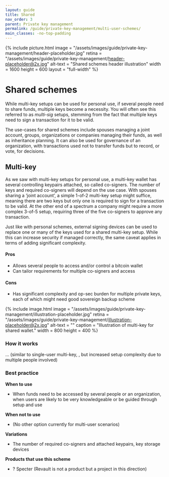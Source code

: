 ```yaml
---
layout: guide
title: Shared
nav_order: 3
parent: Private key management
permalink: /guide/private-key-management/multi-user-schemes/
main_classes: -no-top-padding
---
```


{% include picture.html
   image = "/assets/images/guide/private-key-management/header-placeholder.jpg"
   retina = "/assets/images/guide/private-key-management/header-placeholder@2x.jpg"
   alt-text = "Shared schemes header illustration"
   width = 1600
   height = 600
   layout = "full-width"
%}

# Shared schemes

While multi-key setups can be used for personal use, if several people need to share funds, multiple keys become a necessity. You will often see this referred to as *multi-sig* setups, stemming from the fact that multiple keys need to sign a transaction for it to be valid.

The use-cases for shared schemes include spouses managing a joint account, groups, organizations or companies managing their funds, as well as inheritance planning. It can also be used for governance of an organization, with transactions used not to transfer funds but to record, or vote, for decisions. 

## Multi-key

As we saw with multi-key setups for personal use, a multi-key wallet has several controlling keypairs attached, so called co-signers. The number of keys and required co-signers will depend on the use case. With spouses sharing a ‘joint account’, a simple 1-of-2 multi-key setup might suffice, meaning there are two keys but only one is required to sign for a transaction to be valid. At the other end of a spectrum a company might require a more complex 3-of-5 setup, requiring three of the five co-signers to approve any transaction. 

Just like with personal schemes, external signing devices can be used to replace one or many of the keys used for a shared multi-key setup. While this can increase security if managed correctly, the same caveat applies in terms of adding significant complexity. 

#### Pros 
- Allows several people to access and/or control a bitcoin wallet
- Can tailor requirements for multiple co-signers and access

#### Cons 
- Has significant complexity and op-sec burden for multiple private keys, each of which might need good sovereign backup scheme

{% include image.html
   image = "/assets/images/guide/private-key-management/illustration-placeholder.jpg"
   retina = "/assets/images/guide/private-key-management/illustration-placeholder@2x.jpg"
   alt-text = ""
   caption = "Illustration of multi-key for shared wallet."
   width = 800
   height = 400
%}

### How it works 
… (similar to single-user multi-key, , but increased setup complexity due to multiple people involved) 

### Best practice

**When to use** 
- When funds need to be accessed by several people or an organization, when users are likely to be very knowledgeable or be guided through setup and use

**When not to use** 
- (No other option currently for multi-user scenarios)

**Variations** 
- The number of required co-signers and attached keypairs, key storage devices

**Products that use this scheme** 
- ? Specter (Revault is not a product but a project in this direction)
